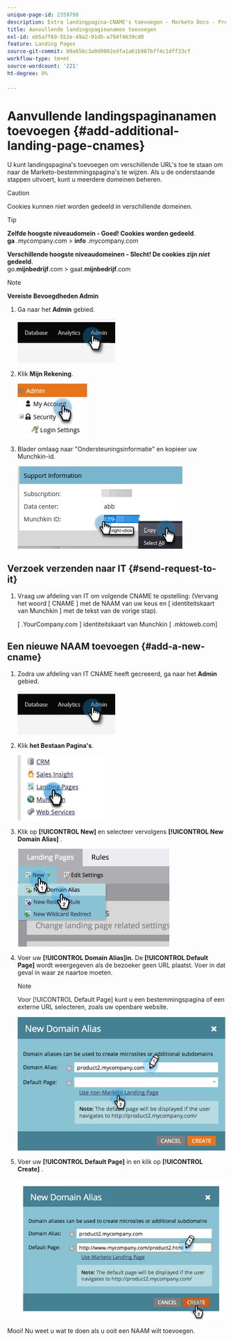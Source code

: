 ```yaml
---
unique-page-id: 2359798
description: Extra landingpagina-CNAME's toevoegen - Marketo Docs - Productdocumentatie
title: Aanvullende landingspaginanamen toevoegen
exl-id: eb5a7f69-552e-49a2-91db-a784f4639cd0
feature: Landing Pages
source-git-commit: 09a656c3a0d0002edfa1a61b987bff4c1dff33cf
workflow-type: tm+mt
source-wordcount: '221'
ht-degree: 0%

---
```


# Aanvullende landingspaginanamen toevoegen {#add-additional-landing-page-cnames}

U kunt landingspagina&#39;s toevoegen om verschillende URL&#39;s toe te staan om naar de Marketo-bestemmingspagina&#39;s te wijzen. Als u de onderstaande stappen uitvoert, kunt u meerdere domeinen beheren.

>[!CAUTION]
>
>Cookies kunnen niet worden gedeeld in verschillende domeinen.

>[!TIP]
>
>**Zelfde hoogste niveaudomein - Goed! Cookies worden gedeeld**.<br/> **ga** .mycompany.com > **info** .mycompany.com
>
>**Verschillende hoogste niveaudomeinen - Slecht! De cookies zijn _niet_ gedeeld**.<br/> go.**mijnbedrijf**.com > gaat.**mijnbedrijf**.com

>[!NOTE]
>
>**Vereiste Bevoegdheden Admin**

1. Ga naar het **Admin** gebied.

   ![](assets/add-additional-landing-page-cnames-1.png)

1. Klik **Mijn Rekening**.

   ![](assets/add-additional-landing-page-cnames-2.png)

1. Blader omlaag naar &quot;Ondersteuningsinformatie&quot; en kopieer uw Munchkin-id.

   ![](assets/add-additional-landing-page-cnames-3.png)

## Verzoek verzenden naar IT {#send-request-to-it}

1. Vraag uw afdeling van IT om volgende CNAME te opstelling: (Vervang het woord [ CNAME ] met de NAAM van uw keus en [ identiteitskaart van Munchkin ] met de tekst van de vorige stap).

   [ .YourCompany.com ] identiteitskaart van Munchkin [ .mktoweb.com]

## Een nieuwe NAAM toevoegen {#add-a-new-cname}

1. Zodra uw afdeling van IT CNAME heeft gecreeerd, ga naar het **Admin** gebied.

   ![](assets/add-additional-landing-page-cnames-4.png)

1. Klik **het Bestaan Pagina&#39;s**.

   ![](assets/add-additional-landing-page-cnames-5.png)

1. Klik op **[!UICONTROL New]** en selecteer vervolgens **[!UICONTROL New Domain Alias]** .

   ![](assets/add-additional-landing-page-cnames-6.png)

1. Voer uw **[!UICONTROL Domain Alias]in.** De **[!UICONTROL Default Page]** wordt weergegeven als de bezoeker geen URL plaatst. Voer in dat geval in waar ze naartoe moeten.

   >[!NOTE]
   >
   >Voor [!UICONTROL Default Page] kunt u een bestemmingspagina of een externe URL selecteren, zoals uw openbare website.

   ![](assets/add-additional-landing-page-cnames-7.png)

1. Voer uw **[!UICONTROL Default Page]** in en klik op **[!UICONTROL Create]** .

   ![](assets/add-additional-landing-page-cnames-8.png)

Mooi! Nu weet u wat te doen als u ooit een NAAM wilt toevoegen.
